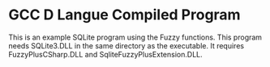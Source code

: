 # GCC D Langue Compiled Program
This is an example SQLite program using the Fuzzy functions.
This program needs SQLite3.DLL in the same directory as the executable.
It requires FuzzyPlusCSharp.DLL and SqliteFuzzyPlusExtension.DLL.


